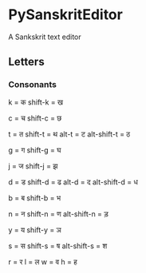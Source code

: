 # PySanskritEditor
A Sankskrit text editor

## Letters

### Consonants
k = क
shift-k = ख

c = च
shift-c = छ

t = त
shift-t = थ
alt-t = ट
alt-shift-t = ठ

g = ग
shift-g = घ

j = ज
shift-j = झ

d = ड
shift-d = ढ
alt-d = द
alt-shift-d = ध

b = ब
shift-b = भ

n = न
shift-n = ण
alt-shift-n = ड़

y = य
shift-y = ञ


s = स
shift-s = ष
alt-shift-s = श

r = र
l = ल
w = व
h = ह
